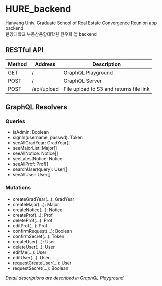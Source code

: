 # HURE_backend

Hanyang Univ. Graduate School of Real Estate Convergence Reunion app backend  
한양대학교 부동산융합대학원 원우회 앱 backend

## RESTful API

| Method | Address     | Description                             |
| ------ | ----------- | --------------------------------------- |
| GET    | /           | GraphQL Playground                      |
| POST   | /           | GraphQL Server                          |
| POST   | /api/upload | File upload to S3 and returns file link |

## GraphQL Resolvers

### Queries

- isAdmin: Boolean
- signIn(username, passwd): Token
- seeAllGradYear: GradYear[]
- seeMajorList: Major[]
- seeAllNotice: Notice[]
- seeLatestNotice: Notice
- seeAllProf: Prof[]
- searchUser(query): User[]
- seeAllUser: User[]

### Mutations

- createGradYear(...): GradYear
- createMajor(...): Major
- createNotice(...): Notice
- createProf(...): Prof
- deleteProf(...): Prof
- editProf(...): Prof
- confirmRequest(...): Boolean
- confirmSecret(...): Token
- createUser(...): User
- deleteUser(...): User
- editMe(...): User
- editUser(...): User
- requestCreateUser(...): User
- requestSecret(...): Boolean

_Detail descriptions are described in GraphQL Playground._
